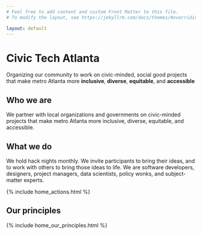 ```yaml
---
# Feel free to add content and custom Front Matter to this file.
# To modify the layout, see https://jekyllrb.com/docs/themes/#overriding-theme-defaults

layout: default
---
```

# Civic Tech Atlanta

Organizing our community to work on civic-minded, social good projects that make metro Atlanta more **inclusive**, **diverse**, **equitable**, and **accessible**

## Who we are
We partner with local organizations and governments on civic-minded projects that make metro Atlanta more inclusive, diverse, equitable, and accessible.

## What we do
We hold hack nights monthly. We invite participants to bring their ideas, and to work with others to bring those ideas to life. We are software developers, designers, project managers, data scientists, policy wonks, and subject-matter experts.

{% include home_actions.html %}

## Our principles
{% include home_our_principles.html %}
